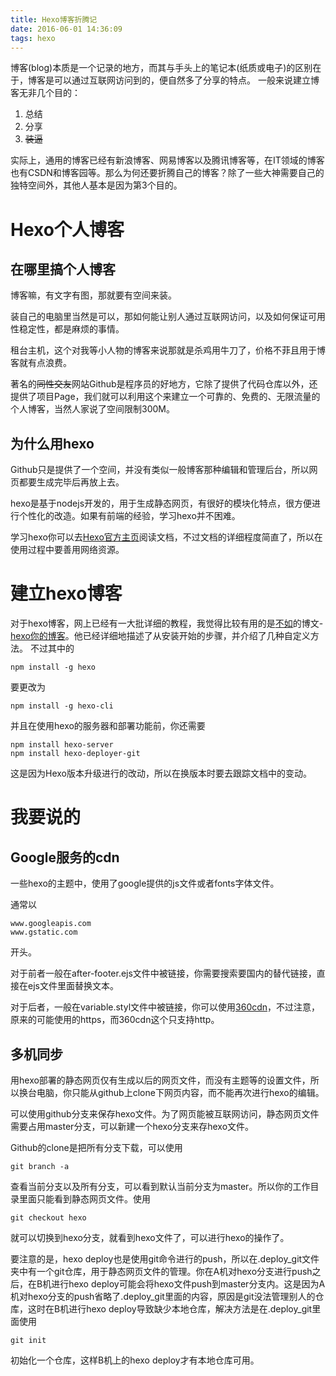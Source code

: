 ```yaml
---
title: Hexo博客折腾记
date: 2016-06-01 14:36:09
tags: hexo
---
```

博客(blog)本质是一个记录的地方，而其与手头上的笔记本(纸质或电子)的区别在于，博客是可以通过互联网访问到的，便自然多了分享的特点。
一般来说建立博客无非几个目的：
1. 总结
2. 分享
3. ~~装逼~~

<!--more-->
实际上，通用的博客已经有新浪博客、网易博客以及腾讯博客等，在IT领域的博客也有CSDN和博客园等。那么为何还要折腾自己的博客？除了一些大神需要自己的独特空间外，其他人基本是因为第3个目的。

# Hexo个人博客

## 在哪里搞个人博客
博客嘛，有文字有图，那就要有空间来装。

装自己的电脑里当然是可以，那如何能让别人通过互联网访问，以及如何保证可用性稳定性，都是麻烦的事情。

租台主机，这个对我等小人物的博客来说那就是杀鸡用牛刀了，价格不菲且用于博客就有点浪费。

著名的~~同性交友~~网站Github是程序员的好地方，它除了提供了代码仓库以外，还提供了项目Page，我们就可以利用这个来建立一个可靠的、免费的、无限流量的个人博客，当然人家说了空间限制300M。

## 为什么用hexo

Github只是提供了一个空间，并没有类似一般博客那种编辑和管理后台，所以网页都要生成完毕后再放上去。

hexo是基于nodejs开发的，用于生成静态网页，有很好的模块化特点，很方便进行个性化的改造。如果有前端的经验，学习hexo并不困难。

学习hexo你可以去[Hexo官方主页](www.hexo.io)阅读文档，不过文档的详细程度简直了，所以在使用过程中要善用网络资源。

# 建立hexo博客

对于hexo博客，网上已经有一大批详细的教程，我觉得比较有用的是[不如](http://ibruce.info)的博文\-[hexo你的博客](http://ibruce.info/2013/11/22/hexo-your-blog/)。他已经详细地描述了从安装开始的步骤，并介绍了几种自定义方法。
不过其中的
```
npm install -g hexo
```
要更改为
```
npm install -g hexo-cli
```
并且在使用hexo的服务器和部署功能前，你还需要
```
npm install hexo-server
npm install hexo-deployer-git
```
这是因为Hexo版本升级进行的改动，所以在换版本时要去跟踪文档中的变动。

# 我要说的

## Google服务的cdn

一些hexo的主题中，使用了google提供的js文件或者fonts字体文件。

通常以
```
www.googleapis.com
www.gstatic.com
```
开头。

对于前者一般在after-footer.ejs文件中被链接，你需要搜索要国内的替代链接，直接在ejs文件里面替换文本。

对于后者，一般在variable.styl文件中被链接，你可以使用[360cdn](libs.useso.com)，不过注意，原来的可能使用的https，而360cdn这个只支持http。

## 多机同步

用hexo部署的静态网页仅有生成以后的网页文件，而没有主题等的设置文件，所以换台电脑，你只能从github上clone下网页内容，而不能再次进行hexo的编辑。

可以使用github分支来保存hexo文件。为了网页能被互联网访问，静态网页文件需要占用master分支，可以新建一个hexo分支来存hexo文件。

Github的clone是把所有分支下载，可以使用
```
git branch -a
```
查看当前分支以及所有分支，可以看到默认当前分支为master。所以你的工作目录里面只能看到静态网页文件。使用
```
git checkout hexo
```
就可以切换到hexo分支，就看到hexo文件了，可以进行hexo的操作了。

要注意的是，hexo deploy也是使用git命令进行的push，所以在.deploy_git文件夹中有一个git仓库，用于静态网页文件的管理。你在A机对hexo分支进行push之后，在B机进行hexo deploy可能会将hexo文件push到master分支内。这是因为A机对hexo分支的push省略了.deploy_git里面的内容，原因是git没法管理别人的仓库，这时在B机进行hexo deploy导致缺少本地仓库，解决方法是在.deploy_git里面使用
```
git init
```
初始化一个仓库，这样B机上的hexo deploy才有本地仓库可用。

